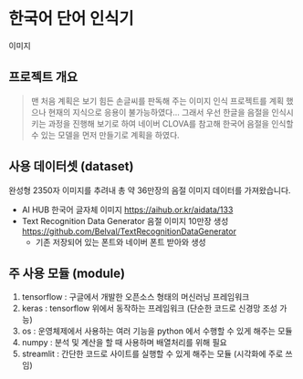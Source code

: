 # 한국어 단어 인식기
이미지

## 프로젝트 개요 
> 맨 처음 계획은 보기 힘든 손글씨를 판독해 주는 이미지 인식 프로젝트를 계획 했으나 현재의 지식으로 응용이 불가능하였다... 
> 그래서 우선 한글을 음절을 인식시키는 과정을 진행해 보기로 하여 네이버 CLOVA를 참고해 한국어 음절을 인식할 수 있는 모델을 먼저 만들기로 계획을 하였다.

## 사용 데이터셋 (dataset)
완성형 2350자 이미지를 추려내 총 약 36만장의 음절 이미지 데이터를 가져왔습니다. 
* AI HUB 한국어 글자체 이미지 https://aihub.or.kr/aidata/133
* Text Recognition Data Generator 음절 이미지 10만장 생성 https://github.com/Belval/TextRecognitionDataGenerator
  * 기존 저장되어 있는 폰트와 네이버 폰트 받아와 생성 

## 주 사용 모듈 (module)
1. tensorflow : 구글에서 개발한 오픈소스 형태의 머신러닝 프레임워크 
2. keras : tensorflow 위에서 동작하는 프레임워크 (단순한 코드로 신경망 조성 가능)
3. os : 운영체제에서 사용하는 여러 기능을 python 에서 수행할 수 있게 해주는 모듈 
4. numpy : 분석 및 계산을 할 때 사용하며 배열처리를 위해 필요 
5. streamlit : 간단한 코드로 사이트를 실행할 수 있게 해주는 모듈 (시각화에 주로 쓰임)

## 
